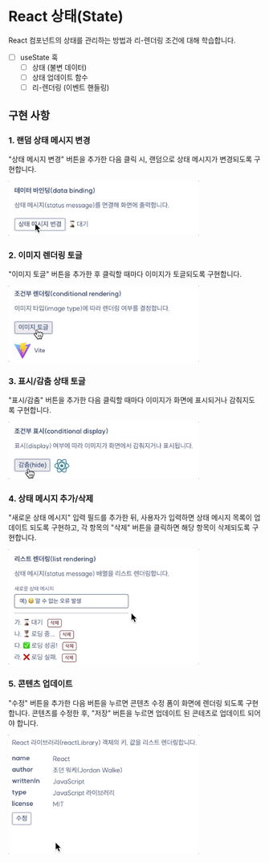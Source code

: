 # React 상태(State)

React 컴포넌트의 상태를 관리하는 방법과 리-렌더링 조건에 대해 학습합니다.

- [ ] useState 훅
  - [ ] 상태 (불변 데이터)
  - [ ] 상태 업데이트 함수
  - [ ] 리-렌더링 (이벤트 핸들링)

## 구현 사항

### 1. 랜덤 상태 메시지 변경

"상태 메시지 변경" 버튼을 추가한 다음 클릭 시, 랜덤으로 상태 메시지가 변경되도록 구현합니다.

<img src="./implemantations/implemantation-1.gif" alt width="380" />

### 2. 이미지 렌더링 토글

"이미지 토글" 버튼을 추가한 후 클릭할 때마다 이미지가 토글되도록 구현합니다.

<img src="./implemantations/implemantation-2.gif" alt width="380" />

### 3. 표시/감춤 상태 토글

"표시/감춤" 버튼을 추가한 다음 클릭할 때마다 이미지가 화면에 표시되거나 감춰지도록 구현합니다.

<img src="./implemantations/implemantation-3.gif" alt width="380" />

### 4. 상태 메시지 추가/삭제

"새로운 상태 메시지" 입력 필드를 추가한 뒤, 사용자가 입력하면 상태 메시지 목록이 업데이트 되도록 구현하고, 각 항목의 "삭제" 버튼을 클릭하면 해당 항목이 삭제되도록 구현합니다.

<img src="./implemantations/implemantation-4.gif" alt width="380" />

### 5. 콘텐츠 업데이트

"수정" 버튼을 추가한 다음 버튼을 누르면 콘텐츠 수정 폼이 화면에 렌더링 되도록 구현합니다.
콘텐츠를 수정한 후, "저장" 버튼을 누르면 업데이트 된 콘테츠로 업데이트 되어야 합니다.

<img src="./implemantations/implemantation-5.gif" alt width="380" />

